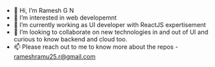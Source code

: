 - 👋 Hi, I’m Ramesh G N
- 👀 I’m interested in web developemnt
- 🌱 I’m currently working as UI developer with ReactJS expertisement
- 💞️ I’m looking to collaborate on new technologies in and out of UI and curious to know backend and cloud too.
- 📫 Please reach out to me to know more about the repos - rameshramu25.r@gmail.com

<!---
ramesh-g-n/ramesh-g-n is a ✨ special ✨ repository because its `README.md` (this file) appears on your GitHub profile.
You can click the Preview link to take a look at your changes.
--->
